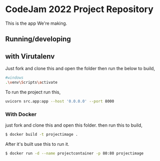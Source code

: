 # CodeJam 2022 Project Repository

This is the app We're making.

## Running/developing

## with Virutalenv

Just fork and clone this and open the folder then run the below to build,
```bash
#windows
.\venv\Scripts\activate
```

To run the project run this,
```bash
uvicorn src.app:app --host '0.0.0.0' --port 8000
```

### With Docker

just fork and clone this and open this folder.
then run this to build,
```bash
$ docker build -t projectimage .
```

After it's built use this to run it.
```bash
$ docker run -d --name projectcontainer -p 80:80 projectimage
```
